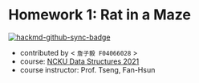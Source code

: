 # Homework 1: Rat in a Maze

[![hackmd-github-sync-badge](https://hackmd.io/PVOFz8ssS6yAcoPSZy7o1g/badge)](https://hackmd.io/PVOFz8ssS6yAcoPSZy7o1g)

* contributed by < `詹子毅 F04066028` >
* course: [NCKU Data Structures 2021](http://class-qry.acad.ncku.edu.tw/syllabus/online_display.php?syear=0110&sem=1&co_no=F720300&class_code=2)
* course instructor: Prof. Tseng, Fan-Hsun
